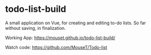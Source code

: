 # todo-list-build

A small application on Vue, for creating and editing to-do lists. So far without saving, in finalization.

Working App: https://mouset.github.io/todo-list-build/

Watch code: https://github.com/MouseT/Todo-list
